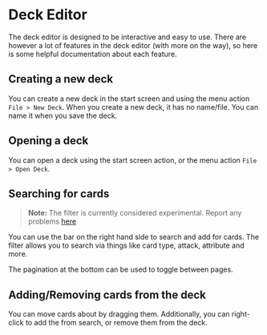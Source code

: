 # Deck Editor

The deck editor is designed to be interactive and easy to use. 
There are however a lot of features in the deck editor (with more on the way),
  so here is some helpful documentation about each feature.

## Creating a new deck

You can create a new deck in the start screen and using the menu action `File > New Deck`. 
When you create a new deck, it has no name/file. 
You can name it when you save the deck. 

## Opening a deck

You can open a deck using the start screen action, or the menu action `File > Open Deck`.

## Searching for cards

> **Note:** The filter is currently considered experimental. Report any problems [here](https://github.com/TheOtterlord/deckmaster/issues)

You can use the bar on the right hand side to search and add for cards. 
The filter allows you to search via things like card type, attack, attribute and more. 

The pagination at the bottom can be used to toggle between pages.

## Adding/Removing cards from the deck

You can move cards about by dragging them. 
Additionally, you can right-click to add the from search, or remove them from the deck.

